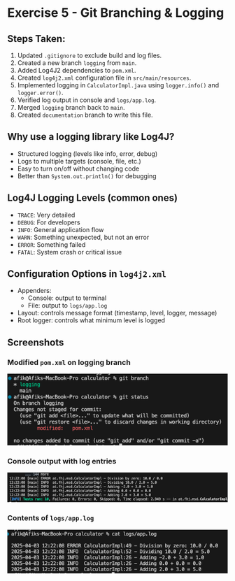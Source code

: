 # Exercise 5 - Git Branching & Logging

## Steps Taken:

1. Updated `.gitignore` to exclude build and log files.
2. Created a new branch `logging` from `main`.
3. Added Log4J2 dependencies to `pom.xml`.
4. Created `log4j2.xml` configuration file in `src/main/resources`.
5. Implemented logging in `CalculatorImpl.java` using `logger.info()` and `logger.error()`.
6. Verified log output in console and `logs/app.log`.
7. Merged `logging` branch back to `main`.
8. Created `documentation` branch to write this file.

## Why use a logging library like Log4J?

- Structured logging (levels like info, error, debug)
- Logs to multiple targets (console, file, etc.)
- Easy to turn on/off without changing code
- Better than `System.out.println()` for debugging

## Log4J Logging Levels (common ones)

- `TRACE`: Very detailed
- `DEBUG`: For developers
- `INFO`: General application flow
- `WARN`: Something unexpected, but not an error
- `ERROR`: Something failed
- `FATAL`: System crash or critical issue

## Configuration Options in `log4j2.xml`

- Appenders:
  - Console: output to terminal
  - File: output to `logs/app.log`
- Layout: controls message format (timestamp, level, logger, message)
- Root logger: controls what minimum level is logged

## Screenshots

### Modified `pom.xml` on logging branch
![Screenshot](resources/images/ex5_1.png)

### Console output with log entries
![Screenshot](resources/images/ex5_2.png)

### Contents of `logs/app.log`
![Screenshot](resources/images/ex5_3.png)
